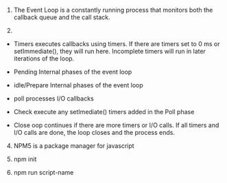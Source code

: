 1. The Event Loop is a constantly running process that monitors both the callback queue and the call stack.

2.

- Timers
  executes callbacks using timers. If there are timers set to 0 ms or setImmediate(), they will run here. Incomplete timers will run in later iterations of the loop.

- Pending
  Internal phases of the event loop

- idle/Prepare
  Internal phases of the event loop

- poll
  processes I/O callbacks

- Check
  execute any setImediate() timers added in the Poll phase

- Close
  oop continues if there are more timers or I/O calls. If all timers and I/O calls are done, the loop closes and the process ends.

4. NPM5 is a package manager for javascript

5. npm init

6. npm run script-name


